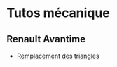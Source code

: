 # Tutos mécanique
## Renault Avantime
- [Remplacement des triangles](Renault-Avantime/Remplacement-des-triangles/)


